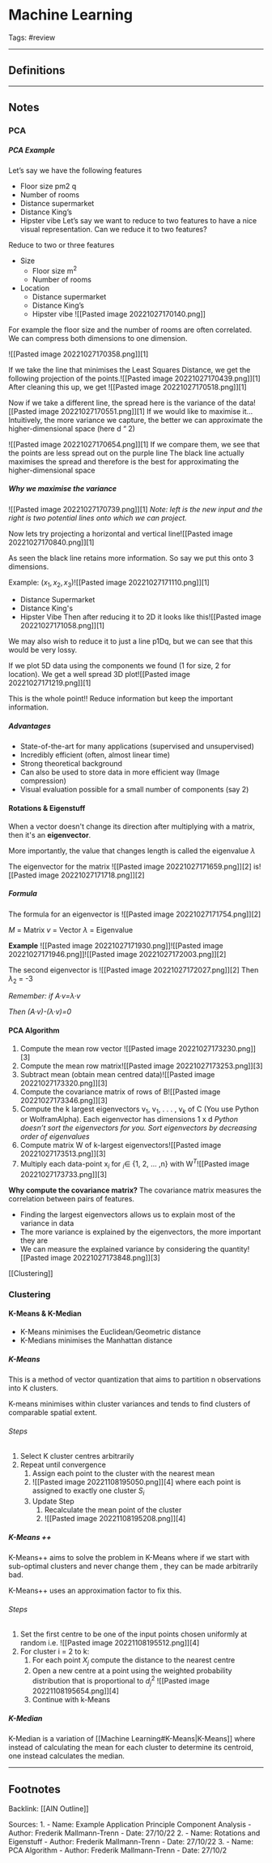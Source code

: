 # Machine Learning
Tags: #review

---
## Definitions

---
## Notes
### PCA
##### PCA Example
Let’s say we have the following features
- Floor size pm2 q 
- Number of rooms
- Distance supermarket
- Distance King’s
- Hipster vibe
Let’s say we want to reduce to two features to have a nice visual representation.
Can we reduce it to two features?

Reduce to two or three features
- Size
	- Floor size m$^2$
	- Number of rooms
- Location
	- Distance supermarket
	- Distance King’s
	- Hipster vibe
![[Pasted image 20221027170140.png]]



For example the floor size and the number of rooms are often correlated.
We can compress both dimensions to one dimension.


![[Pasted image 20221027170358.png]][1]

If we take the line that minimises the Least Squares Distance, we get the following projection of the points.![[Pasted image 20221027170439.png]][1]
After cleaning this up, we get ![[Pasted image 20221027170518.png]][1]


Now if we take a different line, the spread here is the variance of the data![[Pasted image 20221027170551.png]][1]
If we would like to maximise it...
Intuitively, the more variance we capture, the better we can approximate the higher-dimensional space (here d “ 2)


![[Pasted image 20221027170654.png]][1]
If we compare them, we see that the points are less spread out on the purple line The black line actually maximises the spread and therefore is the best for approximating the higher-dimensional space

##### Why we maximise the variance
![[Pasted image 20221027170739.png]][1]
*Note: left is the new input and the right is two potential lines onto which we can project.*

Now lets try projecting a horizontal and vertical line![[Pasted image 20221027170840.png]][1]

As seen the black line retains more information.
So say we put this onto 3 dimensions.

Example:
($x_1,x_2,x_3$)![[Pasted image 20221027171110.png]][1]
- Distance Supermarket
- Distance King's
- Hipster Vibe
Then after reducing it to 2D it looks like this![[Pasted image 20221027171058.png]][1]

We may also wish to reduce it to just a line p1Dq, but we can see that this would be very lossy.

If we plot 5D data using the components we found (1 for size, 2 for location).
We get a well spread 3D plot![[Pasted image 20221027171219.png]][1]

This is the whole point!!
Reduce information but keep the important information.

##### Advantages
- State-of-the-art for many applications (supervised and unsupervised)
- Incredibly efficient (often, almost linear time)
- Strong theoretical background
- Can also be used to store data in more efficient way (Image compression)
- Visual evaluation possible for a small number of components (say 2)

#### Rotations & Eigenstuff
When a vector doesn't change its direction after multiplying with a matrix, then it's an **eigenvector**.

More importantly, the value that changes length is called the eigenvalue $λ$

The eigenvector for the matrix ![[Pasted image 20221027171659.png]][2] is![[Pasted image 20221027171718.png]][2]

##### Formula

The formula for an eigenvector is ![[Pasted image 20221027171754.png]][2]

$M$ = Matrix
$v$ = Vector
$λ$ = Eigenvalue 

**Example**
![[Pasted image 20221027171930.png]]![[Pasted image 20221027171946.png]]![[Pasted image 20221027172003.png]][2]

The second eigenvector is ![[Pasted image 20221027172027.png]][2]
Then $λ_2$ = -3

*Remember: if A·v=λ·v*

*Then (A·v)-(λ·v)=0*

#### PCA Algorithm

1. Compute the mean row vector ![[Pasted image 20221027173230.png]][3]
2. Compute the mean row matrix![[Pasted image 20221027173253.png]][3]
3. Subtract mean (obtain mean centred data)![[Pasted image 20221027173320.png]][3]
4. Compute the covariance matrix of rows of B![[Pasted image 20221027173346.png]][3]
5. Compute the k largest eigenvectors v$_1$, v$_1$, . . . , v$_k$ of C (You use Python or WolframAlpha). Each eigenvector has dimensions 1 x d
	*Python doesn’t sort the eigenvectors for you. Sort eigenvectors by decreasing order of eigenvalues*
6. Compute matrix W of k-largest eigenvectors![[Pasted image 20221027173513.png]][3]
7. Multiply each data-point x$_i$  for $_{i}\in$  {1, 2, … ,n} with W$^T$![[Pasted image 20221027173733.png]][3]

**Why compute the covariance matrix?**
The covariance matrix measures the correlation between pairs of features.
- Finding the largest eigenvectors allows us to explain most of the variance in data
- The more variance is explained by the eigenvectors, the more important they are
- We can measure the explained variance by considering the quantity![[Pasted image 20221027173848.png]][3]

[[Clustering]]

### Clustering
#### K-Means & K-Median

- K-Means minimises the Euclidean/Geometric distance
- K-Medians minimises the Manhattan distance

##### K-Means
This is a method of vector quantization that aims to partition n observations into K clusters.

K-means minimises within cluster variances and tends to find clusters of comparable spatial extent.

###### Steps
1. Select K cluster centres arbitrarily
2. Repeat until convergence
	1. Assign each point to the cluster with the nearest mean
	2. ![[Pasted image 20221108195050.png]][4] where each point is assigned to exactly one cluster $S_i$
	3. Update Step
		1. Recalculate the mean point of the cluster
		2. ![[Pasted image 20221108195208.png]][4]

##### K-Means ++

K-Means++ aims to solve the problem in K-Means where if we start with sub-optimal clusters and never change them , they can be made arbitrarily bad.

K-Means++ uses an approximation factor to fix this.

###### Steps
1. Set the first centre to be one of the input points chosen uniformly at random i.e. ![[Pasted image 20221108195512.png]][4]
2. For cluster i = 2 to k:
	1. For each point $X_j$ compute the distance to the nearest centre
	2. Open a new centre at a point using the weighted probability distribution that is proportional to $d_{j}^{2}$ ![[Pasted image 20221108195654.png]][4]
	3. Continue with k-Means

##### K-Median
K-Median is a variation of [[Machine Learning#K-Means|K-Means]] where instead of calculating the mean for each cluster to determine its centroid, one instead calculates the median.


---
## Footnotes
Backlink: [[AIN Outline]]

Sources:
1. 
	- Name: Example Application Principle Component Analysis
	- Author: Frederik Mallmann-Trenn
	- Date: 27/10/22
2. 
	- Name: Rotations and Eigenstuff
	- Author: Frederik Mallmann-Trenn
	- Date: 27/10/22
3. 
	- Name: PCA Algorithm
	- Author: Frederik Mallmann-Trenn
	- Date: 27/10/2